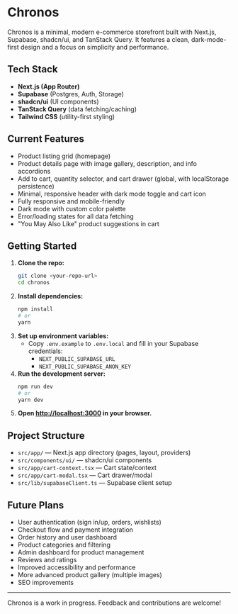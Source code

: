 # Chronos

Chronos is a minimal, modern e-commerce storefront built with Next.js, Supabase, shadcn/ui, and TanStack Query. It features a clean, dark-mode-first design and a focus on simplicity and performance.

## Tech Stack
- **Next.js (App Router)**
- **Supabase** (Postgres, Auth, Storage)
- **shadcn/ui** (UI components)
- **TanStack Query** (data fetching/caching)
- **Tailwind CSS** (utility-first styling)

## Current Features
- Product listing grid (homepage)
- Product details page with image gallery, description, and info accordions
- Add to cart, quantity selector, and cart drawer (global, with localStorage persistence)
- Minimal, responsive header with dark mode toggle and cart icon
- Fully responsive and mobile-friendly
- Dark mode with custom color palette
- Error/loading states for all data fetching
- "You May Also Like" product suggestions in cart

## Getting Started

1. **Clone the repo:**
   ```bash
   git clone <your-repo-url>
   cd chronos
   ```
2. **Install dependencies:**
   ```bash
   npm install
   # or
   yarn
   ```
3. **Set up environment variables:**
   - Copy `.env.example` to `.env.local` and fill in your Supabase credentials:
     - `NEXT_PUBLIC_SUPABASE_URL`
     - `NEXT_PUBLIC_SUPABASE_ANON_KEY`
4. **Run the development server:**
   ```bash
   npm run dev
   # or
   yarn dev
   ```
5. **Open [http://localhost:3000](http://localhost:3000) in your browser.**

## Project Structure
- `src/app/` — Next.js app directory (pages, layout, providers)
- `src/components/ui/` — shadcn/ui components
- `src/app/cart-context.tsx` — Cart state/context
- `src/app/cart-modal.tsx` — Cart drawer/modal
- `src/lib/supabaseClient.ts` — Supabase client setup

## Future Plans
- User authentication (sign in/up, orders, wishlists)
- Checkout flow and payment integration
- Order history and user dashboard
- Product categories and filtering
- Admin dashboard for product management
- Reviews and ratings
- Improved accessibility and performance
- More advanced product gallery (multiple images)
- SEO improvements

---

Chronos is a work in progress. Feedback and contributions are welcome!

